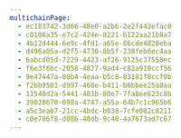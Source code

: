 ```yaml
---
multichainPage:
  - ec183742-3d66-48e0-a2b6-2e2f443efac0
  - c0108a35-e7c2-424e-8221-b122aa21b8a7
  - 4b12d444-6e9c-4fd1-a65e-86cde4820eba
  - d496a05a-d2f5-4730-8b5f-238feb6ec4aa
  - 6abcd05d-7229-4423-af26-9125c37558ec
  - f6e3f6bc-2058-4877-9ad4-c82a918ccf56
  - 9e47447a-80b4-4eaa-b5c8-83181f8ccf0b
  - f2bb9501-d997-468e-b411-b6bbee25a8aa
  - 11540d2a-5441-483b-80e7-7fa8ee623c8b
  - 39028670-098a-4747-a55a-64b7c1c965b6
  - a5c3eab7-21cc-4bdc-b038-7cfe082c8211
  - c0e786f8-d086-48db-9c40-4a7673ad7c67
---
```

